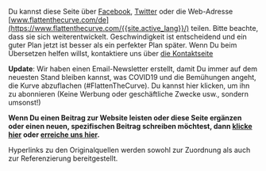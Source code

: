 Du kannst diese Seite über [Facebook](https://www.facebook.com/photo.php?fbid=10158003174454431&set=a.10150142889684431&type=3&theater), [Twitter](https://twitter.com/flattencurve/status/1239568385832296450) oder die Web-Adresse [www.flattenthecurve.com/de](https://www.flattenthecurve.com/{{site.active_lang}}/) teilen. Bitte beachte, dass sie sich weiterentwickelt. Geschwindigkeit ist entscheidend und ein guter Plan jetzt ist besser als ein perfekter Plan später. Wenn Du beim Übersetzen helfen willst, kontaktiere uns über [die Kontaktseite](/contact/)

**Update**: Wir haben einen Email-Newsletter erstellt, damit Du immer auf dem neuesten Stand bleiben kannst, was COVID19 und die Bemühungen angeht, die Kurve abzuflachen (#FlattenTheCurve). Du kannst hier klicken, um ihn zu abonnieren (Keine Werbung oder geschäftliche Zwecke usw., sondern umsonst!)

**Wenn Du einen Beitrag zur Website leisten oder diese Seite ergänzen oder einen neuen, spezifischen Beitrag schreiben möchtest, dann [klicke hier](https://www.flattenthecurve.com/#how-to-help-and-contribute) oder [erreiche uns hier](/contact/).**

Hyperlinks zu den Originalquellen werden sowohl zur Zuordnung als auch zur Referenzierung bereitgestellt.
